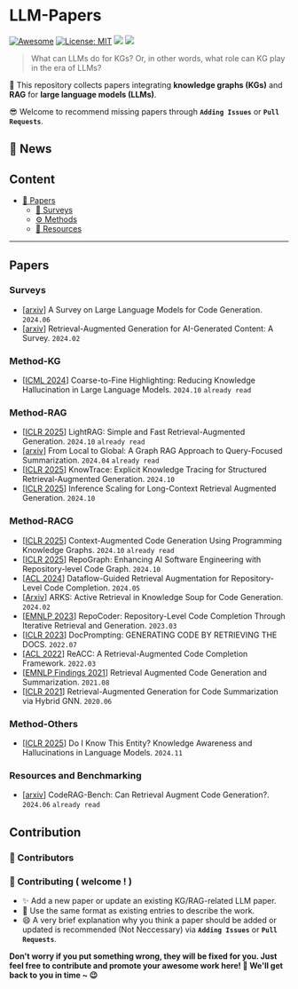 # LLM-Papers
[![Awesome](https://awesome.re/badge.svg)](https://github.com/zjukg/KG-LLM-Papers) 
[![License: MIT](https://img.shields.io/badge/License-MIT-green.svg)](https://github.com/zjukg/KG-LLM-Papers/blob/main/LICENSE)
![](https://img.shields.io/github/last-commit/zjukg/KG-LLM-Papers?color=green) 
![](https://img.shields.io/badge/PRs-Welcome-red) 

>What can LLMs do for KGs? Or, in other words, what role can KG play in the era of LLMs?

🙌 This repository collects papers integrating **knowledge graphs (KGs)** and **RAG** for **large language models (LLMs)**.

😎 Welcome to recommend missing papers through **`Adding Issues`** or **`Pull Requests`**. 

<!-- Details of summary and classification of papers are shown in [wiki](https://github.com/zjukg/KG-LLM-Papers/wiki). -->

## 🔔 News

<!--
*Todo:*
1. - [ ] `Fine-grained classification of papers`
2. - [ ] `Update paper project / code`
3. - [ ] `Wiki page for brief paper introduction`
-->
   
## Content


  
- [📜 Papers](#papers)
  - [🔖 Surveys](#surveys)
  - [⚙ Methods](#methods)
  - [🧰 Resources](#resources-and-benchmarking)

---

##  Papers

### Surveys
- \[[arxiv](https://arxiv.org/pdf/2406.00515)\] A Survey on Large Language Models for Code Generation. `2024.06`
- \[[arxiv](https://arxiv.org/abs/2402.19473)\] Retrieval-Augmented Generation for AI-Generated Content: A Survey. `2024.02` 

### Method-KG
- \[[ICML 2024](https://openreview.net/forum?id=JCG0KTPVYy)\] Coarse-to-Fine Highlighting: Reducing Knowledge Hallucination in Large Language Models. `2024.10` `already read`


### Method-RAG
- \[[ICLR 2025](https://arxiv.org/abs/2410.05779)\] LightRAG: Simple and Fast Retrieval-Augmented Generation. `2024.10` `already read`
- \[[arxiv](https://arxiv.org/abs/2404.16130)\] From Local to Global: A Graph RAG Approach to Query-Focused Summarization. `2024.04` `already read`
- \[[ICLR 2025](https://openreview.net/forum?id=F6rZaxOC6m)\] KnowTrace: Explicit Knowledge Tracing for Structured Retrieval-Augmented Generation. `2024.10`
- \[[ICLR 2025](https://openreview.net/forum?id=FSjIrOm1vz)\] Inference Scaling for Long-Context Retrieval Augmented Generation. `2024.10`

### Method-RACG
- \[[ICLR 2025](https://arxiv.org/pdf/2410.18251)\] Context-Augmented Code Generation Using Programming Knowledge Graphs. `2024.10` `already read`
- \[[ICLR 2025](https://arxiv.org/abs/2410.14684)\] RepoGraph: Enhancing AI Software Engineering with Repository-level Code Graph. `2024.10`
- \[[ACL 2024](https://arxiv.org/pdf/2405.19782)\] Dataflow-Guided Retrieval Augmentation for Repository-Level Code Completion. `2024.05`
- \[[Arxiv](https://arxiv.org/abs/2402.12317)\] ARKS: Active Retrieval in Knowledge Soup for Code Generation. `2024.02`
- \[[EMNLP 2023](https://arxiv.org/pdf/2303.12570)\] RepoCoder: Repository-Level Code Completion Through Iterative Retrieval and Generation. `2023.03`
- \[[ICLR 2023](https://arxiv.org/pdf/2207.05987)\] DocPrompting: GENERATING CODE BY RETRIEVING THE DOCS. `2022.07`
- \[[ACL 2022](https://arxiv.org/abs/2203.07722)\] ReACC: A Retrieval-Augmented Code Completion Framework. `2022.03`
- \[[EMNLP Findings 2021](https://arxiv.org/abs/2108.11601)\] Retrieval Augmented Code Generation and Summarization. `2021.08`
- \[[ICLR 2021](https://arxiv.org/pdf/2006.05405)\] Retrieval-Augmented Generation for Code Summarization via Hybrid GNN. `2020.06`
### Method-Others
- \[[ICLR 2025](https://arxiv.org/pdf/2411.14257)\] Do I Know This Entity? Knowledge Awareness and Hallucinations in Language Models. `2024.11`

### Resources and Benchmarking
- \[[arxiv](https://arxiv.org/abs/2406.14497)\] CodeRAG-Bench: Can Retrieval Augment Code Generation?. `2024.06` `already read`



## Contribution
### 👥 Contributors

### 🎉 Contributing ( welcome ! )

- ✨ Add a new paper or update an existing KG/RAG-related LLM paper.
- 🧐 Use the same format as existing entries to describe the work.
- 😄 A very brief explanation why you think a paper should be added or updated is recommended (Not Neccessary) via **`Adding Issues`** or **`Pull Requests`**.

**Don't worry if you put something wrong, they will be fixed for you. Just feel free to contribute and promote your awesome work here! 🤩 We'll get back to you in time ~ 😉**


```
